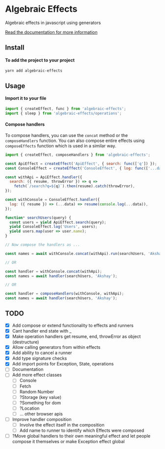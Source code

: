 
# Algebraic Effects
Algebraic effects in javascript using generators

<!-- [![CircleCI](https://img.shields.io/circleci/project/github/phenax/algebraic-effects/master.svg?style=for-the-badge)](https://circleci.com/gh/phenax/algebraic-effects) -->
<!-- [![npm bundle size (minified + gzip)](https://img.shields.io/bundlephobia/minzip/algebraic-effects.svg?style=for-the-badge)](https://www.npmjs.com/package/algebraic-effects) -->
<!-- [![Codecov](https://img.shields.io/codecov/c/github/phenax/algebraic-effects.svg?style=for-the-badge)](https://codecov.io/gh/phenax/algebraic-effects) -->


[Read the documentation for more information](https://github.com/phenax/algebraic-effects/tree/master/docs)


## Install

#### To add the project to your project
```bash
yarn add algebraic-effects
```


## Usage

#### Import it to your file
```js
import { createEffect, func } from 'algebraic-effects';
import { sleep } from 'algebraic-effects/operations';
```


#### Compose handlers
To compose handlers, you can use the `concat` method or the `composeHandlers` function.
You can also compose entire effects using `composeEffects` function which is used in a similar way.

```js
import { createEffect, composeHandlers } from 'algebraic-effects';

const ApiEffect = createEffect('ApiEffect', { search: func(['q']) });
const ConsoleEffect = createEffect('ConsoleEffect', { log: func(['...data']) });

const withApi = ApiEffect.handler({
  search: ({ resume, throwError }) => q =>
    fetch(`/search?q=${q}`).then(resume).catch(throwError),
});

const withConsole = ConsoleEffect.handler({
  log: ({ resume }) => (...data) => resume(console.log(...data)),
});

function* searchUsers(query) {
  const users = yield ApiEffect.search(query);
  yield ConsoleEffect.log('Users', users);
  yield users.map(user => user.name);
}

// Now compose the handlers as ...

const names = await withConsole.concat(withApi).run(searchUsers, 'Akshay');

// OR

const handler = withConsole.concat(withApi);
const names = await handler(searchUsers, 'Akshay');

// OR

const handler = composeHandlers(withConsole, withApi);
const names = await handler(searchUsers, 'Akshay');
```







## TODO
- [x] Add compose or extend functionality to effects and runners
- [x] Cant handler end state with _
- [x] Make operation handlers get resume, end, throwError as object (destructure)
- [x] Allow calling generators from within effects
- [x] Add ability to cancel a runner
- [x] Add type signature checks
- [x] Add import points for Exception, State, operations
- [ ] Documentation
- [ ] Add more effect classes
  - [ ] Console
  - [ ] Fetch
  - [ ] Random Number
  - [ ] ?Storage (key value)
  - [ ] ?Something for dom
  - [ ] ?Location
  - [ ] ... other browser apis
- [ ] Improve handler composition
  - [ ] Involve the effect itself in the composition
  - [ ] Add name to runner to identify which Effects were composed

- [ ] ?Move global handlers to their own meaningful effect and let people compose it themselves or make Exception effect global
